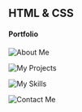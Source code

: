 ## HTML & CSS

#### Portfolio

![About Me](https://github.com/sharma-kunal/SAU-Feb-Batch-2/blob/main/HTML-CSS-Afternoon/images/aboutMe.png)

![My Projects](https://github.com/sharma-kunal/SAU-Feb-Batch-2/blob/main/HTML-CSS-Afternoon/images/projects.png)

![My Skills](https://github.com/sharma-kunal/SAU-Feb-Batch-2/blob/main/HTML-CSS-Afternoon/images/skills.png)

![Contact Me](https://github.com/sharma-kunal/SAU-Feb-Batch-2/blob/main/HTML-CSS-Afternoon/images/contactMe.png)